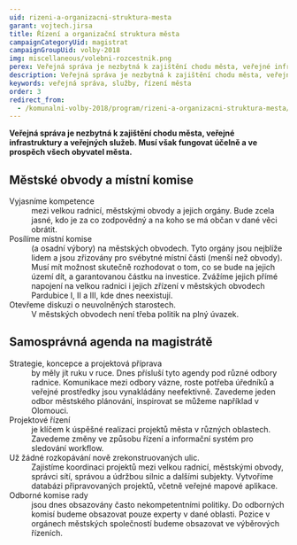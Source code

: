 ```yaml
---
uid: rizeni-a-organizacni-struktura-mesta
garant: vojtech.jirsa
title: Řízení a organizační struktura města
campaignCategoryUid: magistrat
campaignGroupUid: volby-2018
img: miscellaneous/volebni-rozcestnik.png
perex: Veřejná správa je nezbytná k zajištění chodu města, veřejné infrastruktury a veřejných služeb. Musí však fungovat účelně a ve prospěch všech obyvatel města.
description: Veřejná správa je nezbytná k zajištění chodu města, veřejné infrastruktury a veřejných služeb. Musí však fungovat účelně a ve prospěch všech obyvatel města.
keywords: veřejná správa, služby, řízení města
order: 3
redirect_from:
  - /komunalni-volby-2018/program/rizeni-a-organizacni-struktura-mesta/
---
```


**Veřejná správa je nezbytná k zajištění chodu města, veřejné infrastruktury a veřejných služeb. Musí však fungovat účelně a ve prospěch všech obyvatel města.**

## Městské obvody a místní komise

<dl class="c-program-key-point-list">
    <dt>Vyjasníme kompetence</dt>
    <dd>mezi velkou radnicí, městskými obvody a jejich orgány. Bude zcela jasné, kdo je za co zodpovědný a na koho se má občan v dané věci obrátit.</dd>
    <dt>Posílíme místní komise</dt>
    <dd>(a osadní výbory) na městských obvodech. Tyto orgány jsou nejblíže lidem a jsou zřizovány pro svébytné místní části (menší než obvody). Musí mít možnost skutečně rozhodovat o tom, co se bude na jejich území dít, a garantovanou částku na investice. Zvážíme jejich přímé napojení na velkou radnici i jejich zřízení v městských obvodech Pardubice I, II a III, kde dnes neexistují.</dd>
    <dt>Otevřeme diskuzi o neuvolněných starostech.</dt>
    <dd>V městských obvodech není třeba politik na plný úvazek.</dd>
</dl>

## Samosprávná agenda na magistrátě

<dl class="c-program-key-point-list">
    <dt>Strategie, koncepce a projektová příprava</dt>
    <dd>by měly jít ruku v ruce. Dnes přísluší tyto agendy pod různé odbory radnice. Komunikace mezi odbory vázne, roste potřeba úředníků a veřejné prostředky jsou vynakládány neefektivně. Zavedeme jeden odbor městského plánování, inspirovat se můžeme například v Olomouci.</dd>
    <dt>Projektové řízení</dt>
    <dd>je klíčem k úspěšné realizaci projektů města v různých oblastech. Zavedeme změny ve způsobu řízení a informační systém pro sledování workflow.</dd>
    <dt>Už žádné rozkopávání nově zrekonstruovaných ulic.</dt>
    <dd>Zajistíme koordinaci projektů mezi velkou radnicí, městskými obvody, správci sítí, správou a údržbou silnic a dalšími subjekty. Vytvoříme databázi připravovaných projektů, včetně veřejné mapové aplikace.</dd>
    <dt>Odborné komise rady</dt>
    <dd>jsou dnes obsazovány často nekompetentními politiky. Do odborných komisí budeme obsazovat pouze experty v dané oblasti. Pozice v orgánech městských společností budeme obsazovat ve výběrových řízeních.</dd>
</dl>
